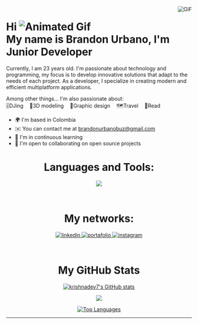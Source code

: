<a target="_blank" align="center">
  <img alt="GIF" align="right" src="https://media4.giphy.com/media/YtCAXWS94FZbWiKmKH/200w.gif?cid=6c09b952nduhlxtbco0xdyd24yxobr5ztyearx19nc43lh7k&ep=v1_gifs_search&rid=200w.gif&ct=g">
</a>

Hi <img src="https://user-images.githubusercontent.com/18350557/176309783-0785949b-9127-417c-8b55-ab5a4333674e.gif" alt="Animated Gif">
<br/>
My name is Brandon Urbano, I'm Junior Developer
==================================================================================================================================

Currently, I am 23 years old. I'm passionate about technology and programming, my focus is to develop innovative solutions that adapt to the needs of each project. As a developer, I specialize in creating modern and efficient multiplatform applications.

Among other things... I'm also passionate about:
<br/>
🎚️DJing ㅤ🤖3D modeling ㅤ🎨Graphic design ㅤ🗺️Travel ㅤ📖Read

* 🌍  I'm based in Colombia
* ✉️  You can contact me at [brandonurbanobuz@gmail.com](mailto:brandonurbanobuz@gmail.com)
* 🧠  I'm in continuous learning
* 🤝  I'm open to collaborating on open source projects

<h1 align="center">Languages and Tools:</h1>
<p align="center">
  <a href="https://skillicons.dev">
    <img src="https://skillicons.dev/icons?i=html,css,js,py,react,django,mysql,postgres,vscode" />
  </a>
</p>
<br/> 
<h1 align="center">My networks:</h1>
<p align="center">
  <a href="https://linkedin.com/in/brandonurbano-dev" target="_blank">
    <img src="https://skillicons.dev/icons?i=linkedin" alt="linkedin" />
  </a>
  <a href="https://devmit.netlify.app" target="_blank">
    <img src="https://skillicons.dev/icons?i=htmx" alt="portafolio" />
  </a>
  <a href="https://instagram.com/zwart_mit" target="_blank">
    <img src="https://skillicons.dev/icons?i=instagram" alt="instagram" />
  </a>
</p>
<br/> 

<h1 align='center'>My GitHub Stats</h1>
  <div align='center'>

<a href="http://www.github.com/zwartmit"><img src="https://github-readme-stats.vercel.app/api?username=zwartmit&show_icons=true&hide=&count_private=true&title_color=f97316&text_color=a855f7&icon_color=ef4444&bg_color=0f172a&hide_border=true&show_icons=true" alt="krishnadev7's GitHub stats" /></a>

<a href="http://www.github.com/zwartmit"><img src="https://github-readme-streak-stats.herokuapp.com/?user=zwartmit&stroke=a855f7&background=0f172a&ring=f97316&fire=f97316&currStreakNum=a855f7&currStreakLabel=f97316&sideNums=a855f7&sideLabels=a855f7&dates=a855f7&hide_border=true" /></a>
  
<a href="https://github.com/zwartmit" align="left"><img src="https://github-readme-stats.vercel.app/api/top-langs/?username=zwartmit&langs_count=10&title_color=f97316&text_color=a855f7&icon_color=ef4444&bg_color=0f172a&hide_border=true&locale=en&custom_title=Top%20%Languages" alt="Top Languages" /></a>

  --------------------------------
